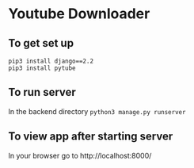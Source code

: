 # Youtube Downloader

## To get set up 

```
pip3 install django==2.2
pip3 install pytube
```

## To run server

In the backend directory  `python3 manage.py runserver`

## To view app after starting server

In your browser go to http://localhost:8000/
